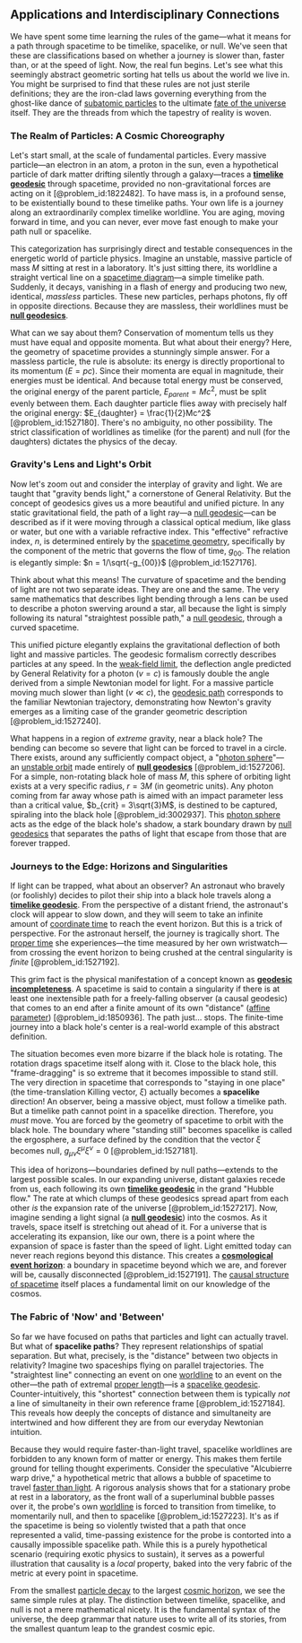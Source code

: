 ## Applications and Interdisciplinary Connections

We have spent some time learning the rules of the game—what it means for a path through spacetime to be timelike, spacelike, or null. We've seen that these are classifications based on whether a journey is slower than, faster than, or at the speed of light. Now, the real fun begins. Let's see what this seemingly abstract geometric sorting hat tells us about the world we live in. You might be surprised to find that these rules are not just sterile definitions; they are the iron-clad laws governing everything from the ghost-like dance of [subatomic particles](@article_id:141998) to the ultimate [fate of the universe](@article_id:158881) itself. They are the threads from which the tapestry of reality is woven.

### The Realm of Particles: A Cosmic Choreography

Let's start small, at the scale of fundamental particles. Every massive particle—an electron in an atom, a proton in the sun, even a hypothetical particle of dark matter drifting silently through a galaxy—traces a **[timelike geodesic](@article_id:201090)** through spacetime, provided no non-gravitational forces are acting on it [@problem_id:1822482]. To have mass is, in a profound sense, to be existentially bound to these timelike paths. Your own life is a journey along an extraordinarily complex timelike worldline. You are aging, moving forward in time, and you can never, ever move fast enough to make your path null or spacelike.

This categorization has surprisingly direct and testable consequences in the energetic world of particle physics. Imagine an unstable, massive particle of mass $M$ sitting at rest in a laboratory. It's just sitting there, its worldline a straight vertical line on a [spacetime diagram](@article_id:200894)—a simple timelike path. Suddenly, it decays, vanishing in a flash of energy and producing two new, identical, *massless* particles. These new particles, perhaps photons, fly off in opposite directions. Because they are massless, their worldlines must be **[null geodesics](@article_id:158309)**.

What can we say about them? Conservation of momentum tells us they must have equal and opposite momenta. But what about their energy? Here, the geometry of spacetime provides a stunningly simple answer. For a massless particle, the rule is absolute: its energy is directly proportional to its momentum ($E = pc$). Since their momenta are equal in magnitude, their energies must be identical. And because total energy must be conserved, the original energy of the parent particle, $E_{parent} = Mc^2$, must be split evenly between them. Each daughter particle flies away with precisely half the original energy: $E_{daughter} = \frac{1}{2}Mc^2$ [@problem_id:1527180]. There's no ambiguity, no other possibility. The strict classification of worldlines as timelike (for the parent) and null (for the daughters) dictates the physics of the decay.

### Gravity's Lens and Light's Orbit

Now let's zoom out and consider the interplay of gravity and light. We are taught that "gravity bends light," a cornerstone of General Relativity. But the concept of geodesics gives us a more beautiful and unified picture. In any static gravitational field, the path of a light ray—a [null geodesic](@article_id:261136)—can be described as if it were moving through a classical optical medium, like glass or water, but one with a variable refractive index. This "effective" refractive index, $n$, is determined entirely by the [spacetime geometry](@article_id:139003), specifically by the component of the metric that governs the flow of time, $g_{00}$. The relation is elegantly simple: $n = 1/\sqrt{-g_{00}}$ [@problem_id:1527176].

Think about what this means! The curvature of spacetime and the bending of light are not two separate ideas. They are one and the same. The very same mathematics that describes light bending through a lens can be used to describe a photon swerving around a star, all because the light is simply following its natural "straightest possible path," a [null geodesic](@article_id:261136), through a curved spacetime.

This unified picture elegantly explains the gravitational deflection of both light and massive particles. The geodesic formalism correctly describes particles at any speed. In the [weak-field limit](@article_id:199098), the deflection angle predicted by General Relativity for a photon ($v=c$) is famously double the angle derived from a simple Newtonian model for light. For a massive particle moving much slower than light ($v \ll c$), the [geodesic path](@article_id:263610) corresponds to the familiar Newtonian trajectory, demonstrating how Newton's gravity emerges as a limiting case of the grander geometric description [@problem_id:1527240].

What happens in a region of *extreme* gravity, near a black hole? The bending can become so severe that light can be forced to travel in a circle. There exists, around any sufficiently compact object, a "[photon sphere](@article_id:158948)"—an [unstable orbit](@article_id:262180) made entirely of **[null geodesics](@article_id:158309)** [@problem_id:1527206]. For a simple, non-rotating black hole of mass $M$, this sphere of orbiting light exists at a very specific radius, $r = 3M$ (in geometric units). Any photon coming from far away whose path is aimed with an impact parameter less than a critical value, $b_{crit} = 3\sqrt{3}M$, is destined to be captured, spiraling into the black hole [@problem_id:3002937]. This [photon sphere](@article_id:158948) acts as the edge of the black hole's shadow, a stark boundary drawn by [null geodesics](@article_id:158309) that separates the paths of light that escape from those that are forever trapped.

### Journeys to the Edge: Horizons and Singularities

If light can be trapped, what about an observer? An astronaut who bravely (or foolishly) decides to pilot their ship into a black hole travels along a **[timelike geodesic](@article_id:201090)**. From the perspective of a distant friend, the astronaut's clock will appear to slow down, and they will seem to take an infinite amount of [coordinate time](@article_id:263226) to reach the event horizon. But this is a trick of perspective. For the astronaut herself, the journey is tragically short. The [proper time](@article_id:191630) she experiences—the time measured by her own wristwatch—from crossing the event horizon to being crushed at the central singularity is *finite* [@problem_id:1527192].

This grim fact is the physical manifestation of a concept known as **[geodesic incompleteness](@article_id:158270)**. A spacetime is said to contain a singularity if there is at least one inextensible path for a freely-falling observer (a causal geodesic) that comes to an end after a finite amount of its own "distance" ([affine parameter](@article_id:260131)) [@problem_id:1850936]. The path just… stops. The finite-time journey into a black hole's center is a real-world example of this abstract definition.

The situation becomes even more bizarre if the black hole is rotating. The rotation drags spacetime itself along with it. Close to the black hole, this "frame-dragging" is so extreme that it becomes impossible to stand still. The very direction in spacetime that corresponds to "staying in one place" (the time-translation Killing vector, $\xi$) actually becomes a **spacelike** direction! An observer, being a massive object, must follow a timelike path. But a timelike path cannot point in a spacelike direction. Therefore, you *must* move. You are forced by the geometry of spacetime to orbit with the black hole. The boundary where "standing still" becomes spacelike is called the ergosphere, a surface defined by the condition that the vector $\xi$ becomes null, $g_{\mu\nu}\xi^\mu \xi^\nu = 0$ [@problem_id:1527181].

This idea of horizons—boundaries defined by null paths—extends to the largest possible scales. In our expanding universe, distant galaxies recede from us, each following its own **[timelike geodesic](@article_id:201090)** in the grand "Hubble flow." The rate at which clumps of these geodesics spread apart from each other *is* the expansion rate of the universe [@problem_id:1527217]. Now, imagine sending a light signal (a **[null geodesic](@article_id:261136)**) into the cosmos. As it travels, space itself is stretching out ahead of it. For a universe that is accelerating its expansion, like our own, there is a point where the expansion of space is faster than the speed of light. Light emitted today can never reach regions beyond this distance. This creates a **[cosmological event horizon](@article_id:157604)**: a boundary in spacetime beyond which we are, and forever will be, causally disconnected [@problem_id:1527191]. The [causal structure of spacetime](@article_id:199495) itself places a fundamental limit on our knowledge of the cosmos.

### The Fabric of 'Now' and 'Between'

So far we have focused on paths that particles and light can actually travel. But what of **spacelike paths**? They represent relationships of spatial separation. But what, precisely, is the "distance" between two objects in relativity? Imagine two spaceships flying on parallel trajectories. The "straightest line" connecting an event on one [worldline](@article_id:198542) to an event on the other—the path of extremal [proper length](@article_id:179740)—is a [spacelike geodesic](@article_id:185060). Counter-intuitively, this "shortest" connection between them is typically *not* a line of simultaneity in their own reference frame [@problem_id:1527184]. This reveals how deeply the concepts of distance and simultaneity are intertwined and how different they are from our everyday Newtonian intuition.

Because they would require faster-than-light travel, spacelike worldlines are forbidden to any known form of matter or energy. This makes them fertile ground for telling thought experiments. Consider the speculative "Alcubierre warp drive," a hypothetical metric that allows a bubble of spacetime to travel [faster than light](@article_id:181765). A rigorous analysis shows that for a stationary probe at rest in a laboratory, as the front wall of a superluminal bubble passes over it, the probe's own [worldline](@article_id:198542) is forced to transition from timelike, to momentarily null, and then to spacelike [@problem_id:1527223]. It's as if the spacetime is being so violently twisted that a path that once represented a valid, time-passing existence for the probe is contorted into a causally impossible spacelike path. While this is a purely hypothetical scenario (requiring exotic physics to sustain), it serves as a powerful illustration that causality is a *local* property, baked into the very fabric of the metric at every point in spacetime.

From the smallest [particle decay](@article_id:159444) to the largest [cosmic horizon](@article_id:157215), we see the same simple rules at play. The distinction between timelike, spacelike, and null is not a mere mathematical nicety. It is the fundamental syntax of the universe, the deep grammar that nature uses to write all of its stories, from the smallest quantum leap to the grandest cosmic epic.